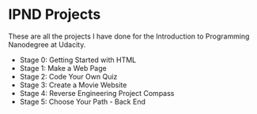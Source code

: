 IPND Projects
=============

These are all the projects I have done for the Introduction to Programming Nanodegree at Udacity.

* Stage 0: Getting Started with HTML
* Stage 1: Make a Web Page
* Stage 2: Code Your Own Quiz
* Stage 3: Create a Movie Website
* Stage 4: Reverse Engineering Project Compass
* Stage 5: Choose Your Path - Back End
